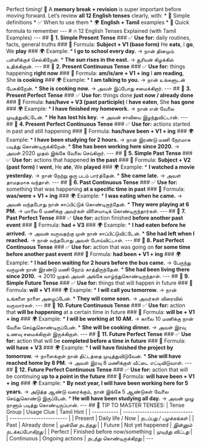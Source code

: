 Perfect timing! 🧠 A **memory break + revision** is super important before moving forward. Let’s review **all 12 English tenses** clearly, with: * 📘 Simple definitions * ✅ When to use them * 🌍 **English + Tamil** examples * 🧠 Quick formula to remember --- # 🔥 12 English Tenses Explained (with Tamil Examples) --- ## 📗 **1. Simple Present Tense** ### ✅ **Use for:** daily routines, facts, general truths ### 📘 Formula: **Subject + V1 (base form)** He **eats**, I **go**, We **play** ### 🌍 Example: * **I go to school every day.** → நான் தினமும் பள்ளிக்குச் செல்கிறேன். * **The sun rises in the east.** → சூரியன் கிழக்கில் உதிக்கிறான். --- ## 📘 **2. Present Continuous Tense** ### ✅ **Use for:** things happening **right now** ### 📘 Formula: **am/is/are + V1 + ing** I **am reading**, She **is cooking** ### 🌍 Example: * **I am talking to you.** → நான் உங்களுடன் பேசுகிறேன். * **She is cooking now.** → அவள் இப்போது சமைக்கிறார். --- ## 📘 **3. Present Perfect Tense** ### ✅ **Use for:** things done **just now / already done** ### 📘 Formula: **has/have + V3 (past participle)** I **have eaten**, She **has gone** ### 🌍 Example: * **I have finished my homework.** → நான் என் வேலை முடித்துவிட்டேன். * **He has lost his key.** → அவன் சாவியை இழந்துவிட்டான். --- ## 📘 **4. Present Perfect Continuous Tense** ### ✅ **Use for:** actions started in past and still happening ### 📘 Formula: **has/have been + V1 + ing** ### 🌍 Example: * **I have been studying for 2 hours.** → நான் இரண்டு மணி நேரமாக படித்து கொண்டிருக்கிறேன். * **She has been working here since 2020.** → அவள் 2020 முதல் இங்கே வேலை செய்கிறார். --- ## 📕 **5. Simple Past Tense** ### ✅ **Use for:** actions that happened **in the past** ### 📘 Formula: **Subject + V2 (past form)** I **went**, He **ate**, We **played** ### 🌍 Example: * **I watched a movie yesterday.** → நான் நேற்று ஒரு படம் பார்த்தேன். * **She came late.** → அவள் தாமதமாக வந்தாள். --- ## 📕 **6. Past Continuous Tense** ### ✅ **Use for:** something that was happening **at a specific time in past** ### 📘 Formula: **was/were + V1 + ing** ### 🌍 Example: * **I was eating when he came.** → அவன் வந்தபோது நான் சாப்பிட்டுக் கொண்டிருந்தேன். * **They were playing at 6 PM.** → மாலை 6 மணிக்கு அவர்கள் விளையாடிக் கொண்டிருந்தார்கள். --- ## 📕 **7. Past Perfect Tense** ### ✅ **Use for:** action finished **before another past event** ### 📘 Formula: **had + V3** ### 🌍 Example: * **I had eaten before he arrived.** → அவன் வருவதற்கு முன் நான் சாப்பிட்டுவிட்டேன். * **She had left when I reached.** → நான் வந்தபோது அவள் போய்விட்டாள். --- ## 📕 **8. Past Perfect Continuous Tense** ### ✅ **Use for:** action that was going on **for some time before another past event** ### 📘 Formula: **had been + V1 + ing** ### 🌍 Example: * **I had been waiting for 2 hours before the bus came.** → பேருந்து வருமுன் நான் இரண்டு மணி நேரம் காத்திருந்தேன். * **She had been living there since 2010.** → 2010 முதல் அவள் அங்கே வாழ்ந்துகொண்டிருந்தாள். --- ## 📘 **9. Simple Future Tense** ### ✅ **Use for:** things that will happen in future ### 📘 Formula: **will + V1** ### 🌍 Example: * **I will call you tomorrow.** → நான் உங்களை நாளை அழைப்பேன். * **They will come soon.** → அவர்கள் விரைவில் வருவார்கள். --- ## 📘 **10. Future Continuous Tense** ### ✅ **Use for:** action that **will be happening** at a certain time in future ### 📘 Formula: **will be + V1 + ing** ### 🌍 Example: * **I will be working at 10 AM.** → காலை 10 மணிக்கு நான் வேலை செய்துகொண்டிருப்பேன். * **She will be cooking dinner.** → அவள் இரவு உணவு சமைக்கிறாள் இருக்கிறாள். --- ## 📘 **11. Future Perfect Tense** ### ✅ **Use for:** action that will be **completed before a time in future** ### 📘 Formula: **will have + V3** ### 🌍 Example: * **I will have finished the project by tomorrow.** → நாளைக்குள் நான் திட்டத்தை முடித்துவிடுவேன். * **She will have reached home by 8 PM.** → அவள் இரவு 8 மணிக்குள் வீட்டை எட்டிவிடுவாள். --- ## 📘 **12. Future Perfect Continuous Tense** ### ✅ **Use for:** action that will be continuing **up to a point in the future** ### 📘 Formula: **will have been + V1 + ing** ### 🌍 Example: * **By next year, I will have been working here for 5 years.** → அடுத்த ஆண்டு வரைக்கும், நான் இங்கே 5 ஆண்டுகள் வேலை செய்துகொண்டு இருப்பேன். * **He will have been studying all day.** → அவன் முழு நாளும் படித்து கொண்டிருப்பான். --- ## 🧠 TIP TO MASTER TENSES: | Tense Group | Usage Clue | Tamil Hint | | ----------- | ----------------------------- | ------------------------ | | Present | Daily life / Now | *நடப்பது / பழக்கங்கள்* | | Past | Already done | *முன்னே நடந்தது* | | Future | Not yet happened | *இன்னும் நடக்கப்போகிறது* | | Perfect | Finished before now/something | *முடிந்து விட்டது* | | Continuous | Ongoing actions | *நடந்து கொண்டிருக்கிறது* | ---
